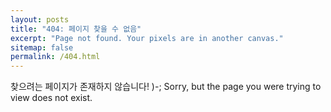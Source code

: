 ```yaml
---
layout: posts
title: "404: 페이지 찾을 수 없음"
excerpt: "Page not found. Your pixels are in another canvas."
sitemap: false
permalink: /404.html
---
```


찾으려는 페이지가 존재하지 않습니다! )-;
Sorry, but the page you were trying to view does not exist.